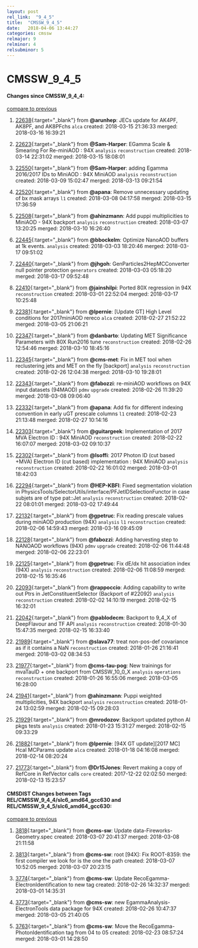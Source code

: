 ```yaml
---
layout: post
rel_link:  "9_4_5"
title:  "CMSSW_9_4_5"
date:   2018-04-06 13:44:27
categories: cmssw
relmajor: 9
relminor: 4
relsubminor: 5
---
```


# CMSSW_9_4_5
#### Changes since CMSSW_9_4_4:
[compare to previous](https://github.com/cms-sw/cmssw/compare/CMSSW_9_4_4...CMSSW_9_4_5)



1. [22638](http://github.com/cms-sw/cmssw/pull/22638){:target="_blank"}  from **@arunhep**: JECs update for AK4PF, AK8PF, and AK8PFchs `alca`  created: 2018-03-15 21:36:33 merged: 2018-03-16 16:39:21



2. [22623](http://github.com/cms-sw/cmssw/pull/22623){:target="_blank"}  from **@Sam-Harper**: EGamma Scale & Smearing For Re-miniAOD : 94X `analysis`  `reconstruction`  created: 2018-03-14 22:31:02 merged: 2018-03-15 18:08:01



3. [22550](http://github.com/cms-sw/cmssw/pull/22550){:target="_blank"}  from **@Sam-Harper**: adding Egamma 2016/2017 IDs to MiniAOD : 94X MiniAOD `analysis`  `reconstruction`  created: 2018-03-09 15:02:47 merged: 2018-03-13 09:21:54



4. [22520](http://github.com/cms-sw/cmssw/pull/22520){:target="_blank"}  from **@apana**: Remove unnecessary updating of bx mask arrays `l1`  created: 2018-03-08 04:17:58 merged: 2018-03-15 17:36:59



5. [22508](http://github.com/cms-sw/cmssw/pull/22508){:target="_blank"}  from **@ahinzmann**: Add puppi multiplicities to MiniAOD - 94X backport `analysis`  `reconstruction`  created: 2018-03-07 13:20:25 merged: 2018-03-10 16:26:40



6. [22445](http://github.com/cms-sw/cmssw/pull/22445){:target="_blank"}  from **@bbockelm**: Optimize NanoAOD buffers at 1k events. `analysis`  created: 2018-03-03 18:20:46 merged: 2018-03-17 09:51:02



7. [22440](http://github.com/cms-sw/cmssw/pull/22440){:target="_blank"}  from **@jhgoh**: GenParticles2HepMCConverter null pointer protection `generators`  created: 2018-03-03 05:18:20 merged: 2018-03-17 09:52:48



8. [22410](http://github.com/cms-sw/cmssw/pull/22410){:target="_blank"}  from **@jainshilpi**: Ported 80X regression in 94X `reconstruction`  created: 2018-03-01 22:52:04 merged: 2018-03-17 10:25:48



9. [22381](http://github.com/cms-sw/cmssw/pull/22381){:target="_blank"}  from **@lpernie**: [Update GT] High Level conditions for 2017miniAOD rereco `alca`  created: 2018-02-27 21:52:22 merged: 2018-03-05 21:06:21



10. [22347](http://github.com/cms-sw/cmssw/pull/22347){:target="_blank"}  from **@danbarto**: Updating MET Significance Parameters with 80X Run2016 tune `reconstruction`  created: 2018-02-26 12:54:46 merged: 2018-03-10 18:45:16



11. [22345](http://github.com/cms-sw/cmssw/pull/22345){:target="_blank"}  from **@cms-met**: Fix in MET tool when reclustering jets and MET on the fly [backport] `analysis`  `reconstruction`  created: 2018-02-26 12:04:38 merged: 2018-03-10 19:28:01



12. [22343](http://github.com/cms-sw/cmssw/pull/22343){:target="_blank"}  from **@fabozzi**: re-miniAOD workflows on 94X input datasets (94MAOD) `pdmv`  `upgrade`  created: 2018-02-26 11:39:20 merged: 2018-03-08 09:06:40



13. [22332](http://github.com/cms-sw/cmssw/pull/22332){:target="_blank"}  from **@apana**: Add fix for different indexing convention in early uGT prescale columns `l1`  created: 2018-02-23 21:13:48 merged: 2018-02-27 10:14:16



14. [22303](http://github.com/cms-sw/cmssw/pull/22303){:target="_blank"}  from **@guitargeek**: Implementation of 2017 MVA Electron ID : 94X MiniAOD `reconstruction`  created: 2018-02-22 16:07:07 merged: 2018-03-02 09:10:37



15. [22302](http://github.com/cms-sw/cmssw/pull/22302){:target="_blank"}  from **@lsoffi**: 2017 Photon ID (cut based +MVA) Electron ID (cut based) implementation : 94X MiniAOD `analysis`  `reconstruction`  created: 2018-02-22 16:01:02 merged: 2018-03-01 18:42:03



16. [22294](http://github.com/cms-sw/cmssw/pull/22294){:target="_blank"}  from **@HEP-KBFI**: Fixed segmentation violation in PhysicsTools/SelectorUtils/interface/PFJetIDSelectionFunctor in case subjets are of type pat::Jet `analysis`  `reconstruction`  created: 2018-02-22 08:01:01 merged: 2018-03-02 17:49:44



17. [22132](http://github.com/cms-sw/cmssw/pull/22132){:target="_blank"}  from **@gpetruc**: Fix reading prescale values during miniAOD production (94X) `analysis`  `l1`  `reconstruction`  created: 2018-02-06 14:59:43 merged: 2018-03-16 09:45:09



18. [22128](http://github.com/cms-sw/cmssw/pull/22128){:target="_blank"}  from **@fabozzi**: Adding harvesting step to NANOAOD workflows (94X) `pdmv`  `upgrade`  created: 2018-02-06 11:44:48 merged: 2018-02-06 22:23:01



19. [22125](http://github.com/cms-sw/cmssw/pull/22125){:target="_blank"}  from **@gpetruc**: Fix dE/dx hit association index (94X) `analysis`  `reconstruction`  created: 2018-02-06 11:08:59 merged: 2018-02-15 16:35:46



20. [22093](http://github.com/cms-sw/cmssw/pull/22093){:target="_blank"}  from **@rappoccio**: Adding capability to write out Ptrs in JetConstituentSelector (Backport of #22092) `analysis`  `reconstruction`  created: 2018-02-02 14:10:19 merged: 2018-02-15 16:32:01



21. [22042](http://github.com/cms-sw/cmssw/pull/22042){:target="_blank"}  from **@pablodecm**: Backport to 9_4_X of DeepFlavour and TF API `analysis`  `reconstruction`  created: 2018-01-30 15:47:35 merged: 2018-02-15 16:33:40



22. [21989](http://github.com/cms-sw/cmssw/pull/21989){:target="_blank"}  from **@slava77**: treat non-pos-def covariance as if it contains a NaN `reconstruction`  created: 2018-01-26 21:16:41 merged: 2018-03-02 08:34:53



23. [21977](http://github.com/cms-sw/cmssw/pull/21977){:target="_blank"}  from **@cms-tau-pog**: New trainings for mvaTauID + one backport from CMSSW_10_0_X `analysis`  `operations`  `reconstruction`  created: 2018-01-26 16:55:06 merged: 2018-03-05 16:28:00



24. [21941](http://github.com/cms-sw/cmssw/pull/21941){:target="_blank"}  from **@ahinzmann**: Puppi weighted multiplicities, 94X backport `analysis`  `reconstruction`  created: 2018-01-24 13:02:59 merged: 2018-02-15 09:28:03



25. [21929](http://github.com/cms-sw/cmssw/pull/21929){:target="_blank"}  from **@mrodozov**: Backport updated python AI pkgs tests `analysis`  created: 2018-01-23 15:31:27 merged: 2018-02-15 09:33:29



26. [21882](http://github.com/cms-sw/cmssw/pull/21882){:target="_blank"}  from **@lpernie**: [94X GT update][2017 MC] Hcal MCParams update `alca`  created: 2018-01-18 04:16:08 merged: 2018-02-14 08:20:24



27. [21773](http://github.com/cms-sw/cmssw/pull/21773){:target="_blank"}  from **@Dr15Jones**: Revert making a copy of RefCore in RefVector calls `core`  created: 2017-12-22 02:02:50 merged: 2018-02-13 15:23:57



#### CMSDIST Changes between Tags REL/CMSSW_9_4_4/slc6_amd64_gcc630 and REL/CMSSW_9_4_5/slc6_amd64_gcc630:
[compare to previous](https://github.com/cms-sw/cmsdist/compare/REL/CMSSW_9_4_4/slc6_amd64_gcc630...REL/CMSSW_9_4_5/slc6_amd64_gcc630)



1. [3818](http://github.com/cms-sw/cmsdist/pull/3818){:target="_blank"}  from **@cms-sw**: Update data-Fireworks-Geometry.spec created: 2018-03-07 20:41:37 merged: 2018-03-08 21:11:58

2. [3813](http://github.com/cms-sw/cmsdist/pull/3813){:target="_blank"}  from **@cms-sw**: root [94X]: Fix ROOT-8359: the first compiler we look for is the one the path created: 2018-03-07 10:52:05 merged: 2018-03-07 20:23:15

3. [3774](http://github.com/cms-sw/cmsdist/pull/3774){:target="_blank"}  from **@cms-sw**: Update RecoEgamma-ElectronIdentification to new tag created: 2018-02-26 14:32:37 merged: 2018-03-01 14:35:31

4. [3773](http://github.com/cms-sw/cmsdist/pull/3773){:target="_blank"}  from **@cms-sw**: new EgammaAnalysis-ElectronTools data package for 94X created: 2018-02-26 10:47:37 merged: 2018-03-05 21:40:05

5. [3763](http://github.com/cms-sw/cmsdist/pull/3763){:target="_blank"}  from **@cms-sw**: Move the RecoEgamma-PhotonIdentification tag from 04 to 05 created: 2018-02-23 08:57:24 merged: 2018-03-01 14:28:50
